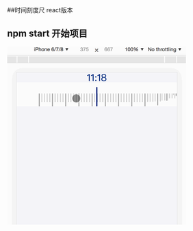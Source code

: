 ##时间刻度尺 react版本

## npm start 开始项目

![image](https://github.com/luckydogM/timeRuler-react/blob/master/demo.gif )
